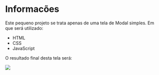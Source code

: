 # Informacões

Este pequeno projeto se trata apenas de uma tela de Modal simples.
Em que será utilizado:
- HTML
- CSS
- JavaScript

O resultado final desta tela será:

<img src='#'>